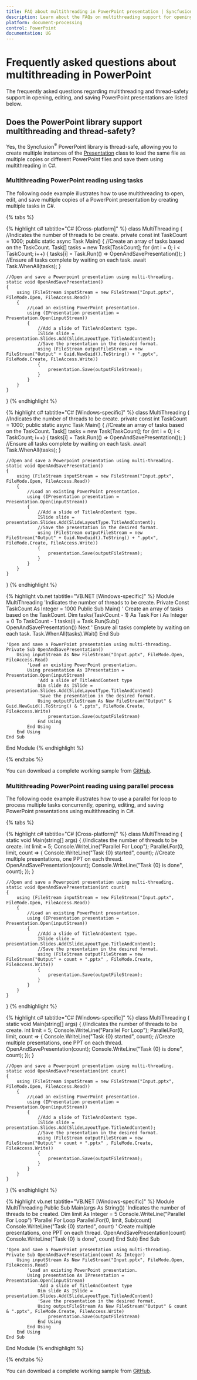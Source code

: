```yaml
---
title: FAQ about multithreading in PowerPoint presentation | Syncfusion
description: Learn about the FAQs on multithreading support for opening, editing, and saving PowerPoint presentations using the .NET PowerPoint (Presentation) library.
platform: document-processing
control: PowerPoint
documentation: UG
---
```


# Frequently asked questions about multithreading in PowerPoint

The frequently asked questions regarding multithreading and thread-safety support in opening, editing, and saving PowerPoint presentations are listed below.

## Does the PowerPoint library support multithreading and thread-safety?

Yes, the Syncfusion<sup>&reg;</sup> PowerPoint library is thread-safe, allowing you to create multiple instances of the [Presentation](https://help.syncfusion.com/cr/document-processing/Syncfusion.Presentation.html) class to load the same file as multiple copies or different PowerPoint files and save them using multithreading in C#.

### Multithreading PowerPoint reading using tasks

The following code example illustrates how to use multithreading to open, edit, and save multiple copies of a PowerPoint presentation by creating multiple tasks in C#.


{% tabs %}

{% highlight c# tabtitle="C# [Cross-platform]" %}
class MultiThreading
{
    //Indicates the number of threads to be create.
    private const int TaskCount = 1000;
    public static async Task Main()
    {
        //Create an array of tasks based on the TaskCount.
        Task[] tasks = new Task[TaskCount];
        for (int i = 0; i < TaskCount; i++)
        {
            tasks[i] = Task.Run(() => OpenAndSavePresentation());
        }
        //Ensure all tasks complete by waiting on each task.
        await Task.WhenAll(tasks);
    }

    //Open and save a Powerpoint presentation using multi-threading.
    static void OpenAndSavePresentation()
    {
        using (FileStream inputStream = new FileStream("Input.pptx", FileMode.Open, FileAccess.Read))
        {
            //Load an existing PowerPoint presentation.
            using (IPresentation presentation = Presentation.Open(inputStream))
            {
                //Add a slide of TitleAndContent type.
                ISlide slide = presentation.Slides.Add(SlideLayoutType.TitleAndContent);
                //Save the presentation in the desired format.
                using (FileStream outputFileStream = new FileStream("Output" + Guid.NewGuid().ToString() + ".pptx", FileMode.Create, FileAccess.Write))
                {
                    presentation.Save(outputFileStream);
                }
            }
        }
    }
}
{% endhighlight %}

{% highlight c# tabtitle="C# [Windows-specific]" %}
class MultiThreading
{
    //Indicates the number of threads to be create.
    private const int TaskCount = 1000;
    public static async Task Main()
    {
        //Create an array of tasks based on the TaskCount.
        Task[] tasks = new Task[TaskCount];
        for (int i = 0; i < TaskCount; i++)
        {
            tasks[i] = Task.Run(() => OpenAndSavePresentation());
        }
        //Ensure all tasks complete by waiting on each task.
        await Task.WhenAll(tasks);
    }

    //Open and save a Powerpoint presentation using multi-threading.
    static void OpenAndSavePresentation()
    {
        using (FileStream inputStream = new FileStream("Input.pptx", FileMode.Open, FileAccess.Read))
        {
            //Load an existing PowerPoint presentation.
            using (IPresentation presentation = Presentation.Open(inputStream))
            {
                //Add a slide of TitleAndContent type.
                ISlide slide = presentation.Slides.Add(SlideLayoutType.TitleAndContent);
                //Save the presentation in the desired format.
                using (FileStream outputFileStream = new FileStream("Output" + Guid.NewGuid().ToString() + ".pptx", FileMode.Create, FileAccess.Write))
                {
                    presentation.Save(outputFileStream);
                }
            }
        }
    }
}
{% endhighlight %}

{% highlight vb.net tabtitle="VB.NET [Windows-specific]" %}
Module MultiThreading
    'Indicates the number of threads to be create.
    Private Const TaskCount As Integer = 1000
    Public Sub Main()
        ' Create an array of tasks based on the TaskCount.
        Dim tasks(TaskCount - 1) As Task
        For i As Integer = 0 To TaskCount - 1
            tasks(i) = Task.Run(Sub() OpenAndSavePresentation())
        Next
        ' Ensure all tasks complete by waiting on each task.
        Task.WhenAll(tasks).Wait()
    End Sub

    'Open and save a PowerPoint presentation using multi-threading.
    Private Sub OpenAndSavePresentation()
        Using inputStream As New FileStream("Input.pptx", FileMode.Open, FileAccess.Read)
            'Load an existing PowerPoint presentation.
            Using presentation As IPresentation = Presentation.Open(inputStream)
                'Add a slide of TitleAndContent type
                Dim slide As ISlide = presentation.Slides.Add(SlideLayoutType.TitleAndContent)
                'Save the presentation in the desired format.
                Using outputFileStream As New FileStream("Output" & Guid.NewGuid().ToString() & ".pptx", FileMode.Create, FileAccess.Write)
                    presentation.Save(outputFileStream)
                End Using
            End Using
        End Using
    End Sub
End Module
{% endhighlight %}

{% endtabs %}

You can download a complete working sample from [GitHub](https://github.com/SyncfusionExamples/PowerPoint-Examples/tree/master/Read-and-save-PowerPoint-presentation/Multithreading-using-tasks).

### Multithreading PowerPoint reading using parallel process

The following code example illustrates how to use a parallel for loop to process multiple tasks concurrently, opening, editing, and saving PowerPoint presentations using multithreading in C#.

{% tabs %}

{% highlight c# tabtitle="C# [Cross-platform]" %}
class MultiThreading
{
    static void Main(string[] args)
    {
        //Indicates the number of threads to be create.
        int limit = 5;
        Console.WriteLine("Parallel For Loop");
        Parallel.For(0, limit, count =>
        {
            Console.WriteLine("Task {0} started", count);
            //Create multiple presentations, one PPT on each thread.
            OpenAndSavePresentation(count);
            Console.WriteLine("Task {0} is done", count);
        });
    }

    //Open and save a Powerpoint presentation using multi-threading.
    static void OpenAndSavePresentation(int count)
    {
        using (FileStream inputStream = new FileStream("Input.pptx", FileMode.Open, FileAccess.Read))
        {
            //Load an existing PowerPoint presentation.
            using (IPresentation presentation = Presentation.Open(inputStream))
            {
                //Add a slide of TitleAndContent type.
                ISlide slide = presentation.Slides.Add(SlideLayoutType.TitleAndContent);
                //Save the presentation in the desired format.
                using (FileStream outputFileStream = new FileStream("Output" + count + ".pptx" , FileMode.Create, FileAccess.Write))
                {
                    presentation.Save(outputFileStream);
                }
            }
        }
    }
}
{% endhighlight %}  

{% highlight c# tabtitle="C# [Windows-specific]" %}
class MultiThreading
{
    static void Main(string[] args)
    {
        //Indicates the number of threads to be create.
        int limit = 5;
        Console.WriteLine("Parallel For Loop");
        Parallel.For(0, limit, count =>
        {
            Console.WriteLine("Task {0} started", count);
            //Create multiple presentations, one PPT on each thread.
            OpenAndSavePresentation(count);
            Console.WriteLine("Task {0} is done", count);
        });
    }

    //Open and save a Powerpoint presentation using multi-threading.
    static void OpenAndSavePresentation(int count)
    {
        using (FileStream inputStream = new FileStream("Input.pptx", FileMode.Open, FileAccess.Read))
        {
            //Load an existing PowerPoint presentation.
            using (IPresentation presentation = Presentation.Open(inputStream))
            {
                //Add a slide of TitleAndContent type.
                ISlide slide = presentation.Slides.Add(SlideLayoutType.TitleAndContent);
                //Save the presentation in the desired format.
                using (FileStream outputFileStream = new FileStream("Output" + count + ".pptx" , FileMode.Create, FileAccess.Write))
                {
                    presentation.Save(outputFileStream);
                }
            }
        }
    }
}
{% endhighlight %}

{% highlight vb.net tabtitle="VB.NET [Windows-specific]" %}
Module MultiThreading
    Public Sub Main(args As String())
        'Indicates the number of threads to be created.
        Dim limit As Integer = 5
        Console.WriteLine("Parallel For Loop")
        'Parallel For Loop
        Parallel.For(0, limit, Sub(count)
                                   Console.WriteLine("Task {0} started", count)
                                   ' Create multiple presentations, one PPT on each thread.
                                   OpenAndSavePresentation(count)
                                   Console.WriteLine("Task {0} is done", count)
                               End Sub)
    End Sub

    'Open and save a PowerPoint presentation using multi-threading.
    Private Sub OpenAndSavePresentation(count As Integer)
        Using inputStream As New FileStream("Input.pptx", FileMode.Open, FileAccess.Read)
            'Load an existing PowerPoint presentation.
            Using presentation As IPresentation = Presentation.Open(inputStream)
                'Add a slide of TitleAndContent type
                Dim slide As ISlide = presentation.Slides.Add(SlideLayoutType.TitleAndContent)
                'Save the presentation in the desired format.
                Using outputFileStream As New FileStream("Output" & count & ".pptx", FileMode.Create, FileAccess.Write)
                    presentation.Save(outputFileStream)
                End Using
            End Using
        End Using
    End Sub
End Module
{% endhighlight %}

{% endtabs %}  

You can download a complete working sample from [GitHub](https://github.com/SyncfusionExamples/PowerPoint-Examples/tree/master/Read-and-save-PowerPoint-presentation/Multithreading-using-parallel-process).